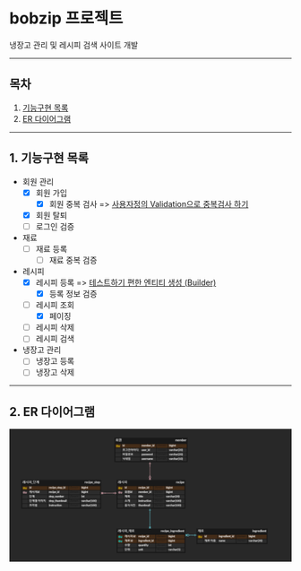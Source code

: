 # bobzip 프로젝트
냉장고 관리 및 레시피 검색 사이트 개발 

---
## 목차
1. [기능구현 목록](#1.-기능구현-목록)
2. [ER 다이어그램](#2.-er-다이어그램)

---
## 1. 기능구현 목록

* 회원 관리
  * [x] 회원 가입
    * [x] 회원 중복 검사 => [사용자정의 Validation으로 중복검사 하기](https://flowerdragon95.tistory.com/196)
  * [x] 회원 탈퇴 
  * [ ] 로그인 검증 
* 재료
  * [ ] 재료 등록
    * [ ] 재료 중복 검증
* 레시피
  * [x] 레시피 등록 => [테스트하기 편한 엔티티 생성 (Builder)](https://flowerdragon95.tistory.com/195)
    * [x] 등록 정보 검증
  * [ ] 레시피 조회
    * [x] 페이징
  * [ ] 레시피 삭제 
  * [ ] 레시피 검색 
* 냉장고 관리
  * [ ] 냉장고 등록 
  * [ ] 냉장고 삭제
  
---
## 2. ER 다이어그램 
![img.png](img.png)